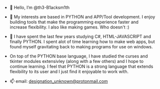 - 👋 Hello, I’m @th3-B1acksm1th 

- 👀 My interests are based in PYTHON and APP/Tool development. I enjoy building tools that make the programming
experience faster and increase flexibility. I also like making games. Who doesn't :)

- 🌱 I have spent the last few years studying C#, HTML-JAVASCRIPT and finally PYTHON. I spent alot of time learning 
how to make web apps, but found myself gravitating back to making programs for use on windows. 

- On top of the PYTHON base language, I have studied the curses and tkinter modules extensivley (along with a few others) 
and I hope to continue learning. I feel that PYTHON is a strong language that extends flexibility to its user 
and I just find it enjoyable to work with.

- 📫 email: designation_unknown@protonmail.com

<!---
th3-B1acksm1th/th3-B1acksm1th is a ✨ special ✨ repository because its `README.md` (this file) appears on your GitHub profile.
You can click the Preview link to take a look at your changes.
--->
